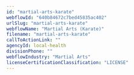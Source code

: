 ```yaml
---
id: "martial-arts-karate"
webflowId: "640b84672c7bed45835ac402"
urlSlug: "martial-arts-karate"
webflowName: "Martial Arts (Karate)"
filename: "martial-arts-karate"
callToActionLink: ""
agencyId: local-health
divisionPhone: ""
webflowIndustry: "Martial Arts"
licenseCertificationClassification: "LICENSE"
---
```

